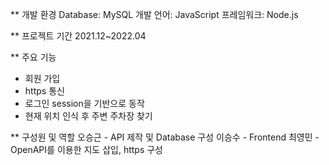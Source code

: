 ** 개발 환경
Database: MySQL
개발 언어: JavaScript
프레임워크: Node.js

** 프로젝트 기간
2021.12~2022.04

** 주요 기능
- 회원 가입
- https 통신
- 로그인 session을 기반으로 동작
- 현재 위치 인식 후 주변 주차장 찾기

** 구성원 및 역할
오승근 - API 제작 및 Database 구성
이승수 - Frontend 
최영민 - OpenAPI를 이용한 지도 삽입, https 구성
